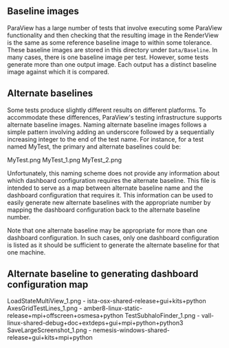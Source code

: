 Baseline images
---------------

ParaView has a large number of tests that involve executing some ParaView
functionality and then checking that the resulting image in the RenderView
is the same as some reference baseline image to within some tolerance. These
baseline images are stored in this directory under `Data/Baseline`. In many
cases, there is one baseline image per test. However, some tests generate more
than one output image. Each output has a distinct baseline image against which
it is compared.

Alternate baselines
-------------------

Some tests produce slightly different results on different platforms.
To accommodate these differences, ParaView's testing infrastructure
supports alternate baseline images. Naming alternate baseline images
follows a simple pattern involving adding an underscore followed by a
sequentially increasing integer to the end of the test name. For instance,
for a test named MyTest, the primary and alternate baselines could be:

MyTest.png
MyTest_1.png
MyTest_2.png

Unfortunately, this naming scheme does not provide any information
about which dashboard configuration requires the alternate
baseline. This file is intended to serve as a map between alternate
baseline name and the dashboard configuration that requires it.  This
information can be used to easily generate new alternate baselines
with the appropriate number by mapping the dashboard configuration
back to the alternate baseline number.

Note that one alternate baseline may be appropriate for more than one
dashboard configuration. In such cases, only one dashboard configuration
is listed as it should be sufficient to generate the alternate baseline
for that one machine.

Alternate baseline to generating dashboard configuration map
------------------------------------------------------------

LoadStateMultiView_1.png - ista-osx-shared-release+gui+kits+python
AxesGridTestLines_1.png  - amber8-linux-static-release+mpi+offscreen+osmesa+python
TestSubhaloFinder_1.png  - vall-linux-shared-debug+doc+extdeps+gui+mpi+python+python3
SaveLargeScreenshot_1.png - nemesis-windows-shared-release+gui+kits+mpi+python
